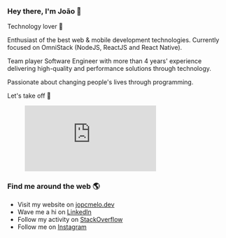 
### Hey there, I'm João 👋
Technology lover 💛

Enthusiast of the best web & mobile development technologies. Currently focused on OmniStack (NodeJS, ReactJS and React Native).

Team player Software Engineer with more than 4 years' experience delivering high-quality and performance solutions through technology.

Passionate about changing people's lives through programming.

Let's take off 🚀

<figure><embed src="https://wakatime.com/share/@jopcmelo/26848f39-0860-463e-9dbd-1ce4d5d5964d.svg"></embed></figure>

### Find me around the web 🌎
- Visit my website on [jopcmelo.dev](https://jopcmelo.dev)
- Wave me a hi on [LinkedIn](https://www.linkedin.com/in/joaopcm/)
- Follow my activity on [StackOverflow](https://stackoverflow.com/users/15531692/jo%c3%a3o-melo)
- Follow me on [Instagram](www.instagram.com/jopcmelo/)
